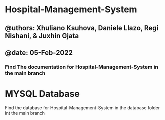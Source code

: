 # Hospital-Management-System
## @uthors: Xhuliano Ksuhova, Daniele Llazo, Regi Nishani, & Juxhin Gjata   

## @date: 05-Feb-2022

### Find The documentation for Hospital-Management-System in the main branch

#

 # MYSQL Database 

 Find the database for Hospital-Management-System in the database folder int the main branch
 #

